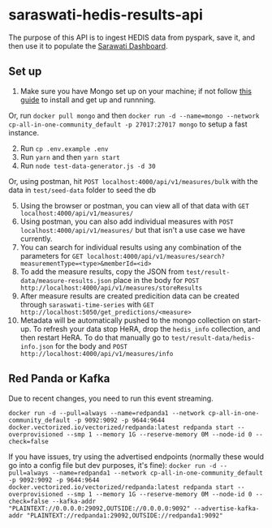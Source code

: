 # saraswati-hedis-results-api
The purpose of this API is to ingest HEDIS data from pyspark, save it, and then use it to populate the [Sarawati Dashboard](https://github.com/amida-tech/saraswati-dashboard).

## Set up
1. Make sure you have Mongo set up on your machine; if not follow [this guide](https://docs.mongodb.com/manual/administration/install-community/) to install and get up and runnning.

Or, run `docker pull mongo` and then `docker run -d --name=mongo --network cp-all-in-one-community_default -p 27017:27017 mongo` to setup a fast instance.

2. Run `cp .env.example .env` 
3. Run `yarn` and then `yarn start`
4. Run `node test-data-generator.js -d 30`

Or, using postman, hit `POST localhost:4000/api/v1/measures/bulk` with the data in `test/seed-data` folder to seed the db

5. Using the browser or postman, you can view all of that data with `GET localhost:4000/api/v1/measures/`
6. Using postman, you can also add individual measures with `POST localhost:4000/api/v1/measures/` but that isn't a use case we have currently.
7. You can search for individual results using any combination of the parameters for `GET localhost:4000/api/v1/measures/search?measurementType=<type>&memberId=<id>`
8. To add the measure results, copy the JSON from `test/result-data/measure-results.json` place in the body for `POST http://localhost:4000/api/v1/measures/storeResults`
9. After measure results are created predicition data can be created through `saraswati-time-series` with `GET http://localhost:5050/get_predictions/<measure>`
10. Metadata will be automatically pushed to the mongo collection on start-up.  To refresh your data stop HeRA, drop the `hedis_info` collection, and then restart HeRA. To do that manually go to `test/result-data/hedis-info.json` for the body and `POST http://localhost:4000/api/v1/measures/info`

## Red Panda or Kafka
Due to recent changes, you need to run this event streaming.

`docker run -d --pull=always --name=redpanda1 --network cp-all-in-one-community_default -p 9092:9092 -p 9644:9644 docker.vectorized.io/vectorized/redpanda:latest redpanda start --overprovisioned --smp 1 --memory 1G --reserve-memory 0M --node-id 0 --check=false`

If you have issues, try using the advertised endpoints (normally these would go into a config file but dev purposes, it's fine):
`docker run -d --pull=always --name=redpanda1 --network cp-all-in-one-community_default -p 9092:9092 -p 9644:9644 docker.vectorized.io/vectorized/redpanda:latest redpanda start --overprovisioned --smp 1 --memory 1G --reserve-memory 0M --node-id 0 --check=false --kafka-addr "PLAINTEXT://0.0.0.0:29092,OUTSIDE://0.0.0.0:9092" --advertise-kafka-addr "PLAINTEXT://redpanda1:29092,OUTSIDE://redpanda1:9092"`
